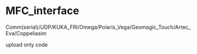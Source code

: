 # MFC_interface
Comm(serial)/UDP/KUKA_FRI/Omega/Polaris_Vega/Geomagic_Touch/Artec_Eva/Coppeliasim

upload only code
